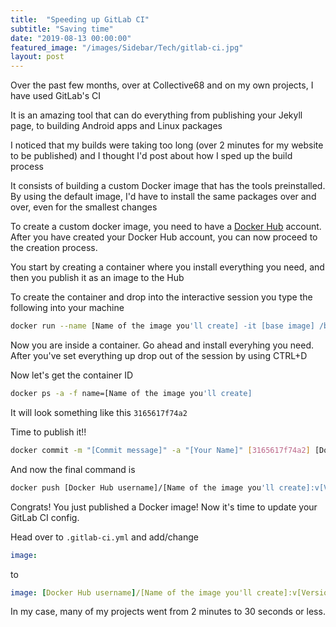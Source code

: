 ```yaml
---
title:  "Speeding up GitLab CI"
subtitle: "Saving time"
date: "2019-08-13 00:00:00"
featured_image: "/images/Sidebar/Tech/gitlab-ci.jpg"
layout: post
---
```


Over the past few months, over at Collective68 and on my own projects, I have used GitLab's CI

It is an amazing tool that can do everything from publishing your Jekyll page, to building Android apps and Linux packages

I noticed that my builds were taking too long (over 2 minutes for my website to be published) and I thought I'd post about how I sped up the build process

It consists of building a custom Docker image that has the tools preinstalled. By using the default image, I'd have to install the same packages over and over, even for the smallest changes

To create a custom docker image, you need to have a [Docker Hub](https://hub.docker.com/) account. After you have created your Docker Hub account, you can now proceed to the creation process.

You start by creating a container where you install everything you need, and then you publish it as an image to the Hub

To create the container and drop into the interactive session you type the following into your machine

```bash
docker run --name [Name of the image you'll create] -it [base image] /bin/sh
```

Now you are inside a container. Go ahead and install everyhing you need.
After you've set everything up drop out of the session by using CTRL+D

Now let's get the container ID

```bash
docker ps -a -f name=[Name of the image you'll create]
```

It will look something like this `3165617f74a2`

Time to publish it!!

```bash
docker commit -m "[Commit message]" -a "[Your Name]" [3165617f74a2] [Docker Hub username]/[Name of the image you'll create]:v[Version Number]
```

And now the final command is

```bash
docker push [Docker Hub username]/[Name of the image you'll create]:v[Version Number]
```

Congrats! You just published a Docker image! Now it's time to update your GitLab CI config.

Head over to `.gitlab-ci.yml` and add/change

```yaml
image:
```
 to

 ```yaml
 image: [Docker Hub username]/[Name of the image you'll create]:v[Version Number]
 ```

In my case, many of my projects went from 2 minutes to 30 seconds or less.
